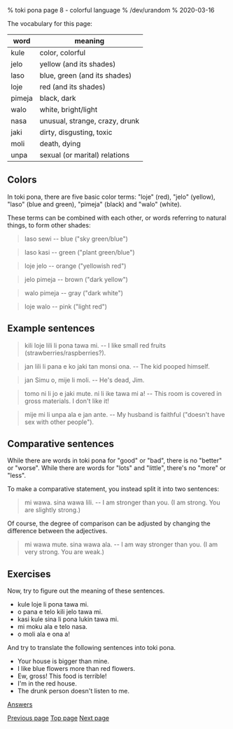 % toki pona page 8 - colorful language
% /dev/urandom
% 2020-03-16

The vocabulary for this page:

| word  | meaning                          |
|-------|----------------------------------|
| kule  | color, colorful                  |
| jelo  | yellow (and its shades)          |
| laso  | blue, green (and its shades)     |
| loje  | red (and its shades)             |
| pimeja| black, dark                      |
| walo  | white, bright/light              |
| nasa  | unusual, strange, crazy, drunk   |
| jaki  | dirty, disgusting, toxic         |
| moli  | death, dying                     |
| unpa  | sexual (or marital) relations    |

## Colors

In toki pona, there are five basic color terms: "loje" (red), "jelo" (yellow),
"laso" (blue and green), "pimeja" (black) and "walo" (white).

These terms can be combined with each other, or words referring to natural
things, to form other shades:

> laso sewi -- blue ("sky green/blue")

> laso kasi -- green ("plant green/blue")

> loje jelo -- orange ("yellowish red")

> jelo pimeja -- brown ("dark yellow")

> walo pimeja -- gray ("dark white")

> loje walo -- pink ("light red")

## Example sentences

> kili loje lili li pona tawa mi. -- I like small red fruits (strawberries/raspberries?).

> jan lili li pana e ko jaki tan monsi ona. -- The kid pooped himself.

> jan Simu o, mije li moli. -- He's dead, Jim.

> tomo ni li jo e jaki mute. ni li ike tawa mi a! -- This room is covered in
> gross materials. I don't like it!

> mije mi li unpa ala e jan ante. -- My husband is faithful ("doesn't have sex with other people").

## Comparative sentences

While there are words in toki pona for "good" or "bad", there is no "better" or
"worse". While there are words for "lots" and "little", there's no "more" or
"less".

To make a comparative statement, you instead split it into two sentences:

> mi wawa. sina wawa lili. -- I am stronger than you. (I am strong.
> You are slightly strong.)

Of course, the degree of comparison can be adjusted by changing the difference
between the adjectives.

> mi wawa mute. sina wawa ala. -- I am way stronger than you. (I am very strong.
> You are weak.)

## Exercises

Now, try to figure out the meaning of these sentences.

* kule loje li pona tawa mi.
* o pana e telo kili jelo tawa mi. 
* kasi kule sina li pona lukin tawa mi.
* mi moku ala e telo nasa.
* o moli ala e ona a!

And try to translate the following sentences into toki pona.

* Your house is bigger than mine.
* I like blue flowers more than red flowers.
* Ew, gross! This food is terrible!
* I'm in the red house.
* The drunk person doesn't listen to me.

[Answers](answers.html#p8)

[Previous page](7.html) [Top page](index.html) [Next page](9.html)
